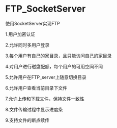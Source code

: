 # FTP_SocketServer
使用SocketServer实现FTP

  1.用户加密认证
	
  2.允许同时多用户登录
	
  3.每个用户有自己的家目录，且只能访问自己的家目录
	
  4.对用户进行磁盘配额，每个用户的可用空间不同
	
  5.允许用户在FTP_server上随意切换目录
	
  6.允许用户查看当前目录下文件
	
  7.允许上传和下载文件，保持文件一致性
	
  8.文件传输过程中显示进度条
	
  9.支持文件的断点续传
